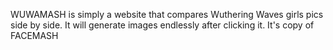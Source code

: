 WUWAMASH is simply a website that compares Wuthering Waves girls pics side by side. It will generate images endlessly after clicking it. It's copy of FACEMASH
